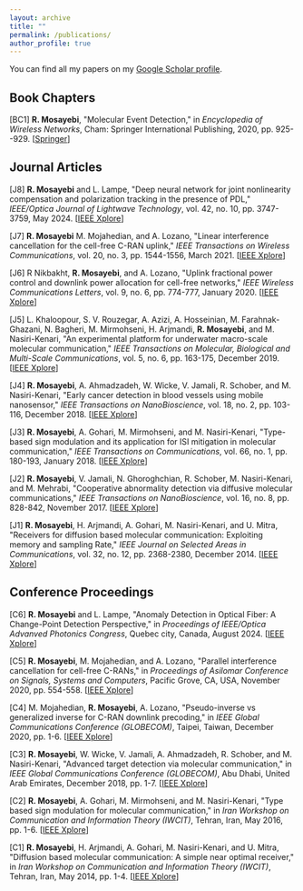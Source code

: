 ```yaml
---
layout: archive
title: ""
permalink: /publications/
author_profile: true
---
```


You can find all my papers on my [Google Scholar profile](https://scholar.google.com/citations?user=EN2Ma-YAAAAJ&hl=en&oi=ao).


Book Chapters
---------------------

[BC1] **R. Mosayebi**, "Molecular Event Detection," in *Encyclopedia of Wireless Networks*, Cham: Springer International Publishing,  2020,  pp. 925--929. [[Springer](https://link.springer.com/referenceworkentry/10.1007/978-3-319-78262-1_230)] 

Journal Articles
---------------------

[J8] **R. Mosayebi** and  L. Lampe, "Deep neural network for joint nonlinearity compensation and polarization tracking in the presence of PDL," *IEEE/Optica Journal of Lightwave Technology*, vol. 42, no. 10, pp. 3747-3759, May 2024. [[IEEE Xplore](https://ieeexplore.ieee.org/abstract/document/10438000)]

[J7] **R. Mosayebi** M. Mojahedian, and A. Lozano, "Linear interference cancellation for the cell-free C-RAN uplink," *IEEE Transactions on Wireless Communications*, vol.  20,  no. 3,  pp.  1544-1556, March 2021. [[IEEE Xplore](https://ieeexplore.ieee.org/abstract/document/9247465/)] 

[J6] R Nikbakht, **R. Mosayebi**, and A. Lozano, "Uplink fractional power control and downlink power allocation for cell-free networks," *IEEE Wireless Communications Letters*, vol.  9,  no.  6,  pp.  774-777, January 2020. [[IEEE Xplore](https://ieeexplore.ieee.org/abstract/document/8968623/)] 

[J5] L. Khaloopour,  S. V. Rouzegar,  A. Azizi, A. Hosseinian,  M. Farahnak-Ghazani,  N. Bagheri,
M. Mirmohseni,  H. Arjmandi, **R. Mosayebi**, and M. Nasiri-Kenari, "An experimental platform for underwater macro-scale molecular communication," *IEEE Transactions on Molecular, Biological and Multi-Scale Communications*, vol.  5,  no.  6,  pp. 163-175, December  2019. [[IEEE Xplore](https://ieeexplore.ieee.org/abstract/document/9027995)] 

[J4] **R. Mosayebi**, A. Ahmadzadeh,  W. Wicke,  V. Jamali,  R. Schober,  and M. Nasiri-Kenari, "Early cancer detection in blood vessels using mobile nanosensor," *IEEE Transactions on NanoBioscience*, vol.  18, no.  2, pp.  103-116, December  2018. [[IEEE Xplore](https://ieeexplore.ieee.org/abstract/document/8567997)] 

[J3] **R. Mosayebi**, A. Gohari,  M. Mirmohseni, and M. Nasiri-Kenari, "Type-based sign modulation and its application for ISI mitigation in molecular communication," *IEEE Transactions on Communications*, vol.  66,  no.  1,  pp.  180-193, January  2018. [[IEEE Xplore](https://ieeexplore.ieee.org/abstract/document/8047260)] 

[J2] **R. Mosayebi**, V. Jamali,  N. Ghoroghchian,  R. Schober,  M. Nasiri-Kenari,  and M. Mehrabi, "Cooperative abnormality detection via diffusive molecular communications," *IEEE Transactions on NanoBioscience*, vol.  16,  no.  8,  pp.  828-842, November 2017. [[IEEE Xplore](https://ieeexplore.ieee.org/abstract/document/8115299)] 

[J1] **R. Mosayebi**, H. Arjmandi, A. Gohari, M. Nasiri-Kenari, and U. Mitra, "Receivers for diffusion based molecular communication: Exploiting memory and sampling Rate," *IEEE Journal on Selected Areas in Communications*, vol.  32,  no.  12,  pp.  2368-2380,  December  2014. [[IEEE Xplore](https://ieeexplore.ieee.org/abstract/document/6949059)] 


Conference Proceedings
---------------------

[C6] **R. Mosayebi** and L. Lampe, "Anomaly Detection in Optical Fiber: A
Change-Point Detection Perspective," in *Proceedings of IEEE/Optica Advanved Photonics Congress*, Quebec city, Canada, August 2024. [[IEEE Xplore](https://people.ece.ubc.ca/lampe/Preprints/2024-ChangeDetection.pdf)] 

[C5] **R. Mosayebi**, M. Mojahedian, and A. Lozano, "Parallel interference cancellation for cell-free C-RANs," in *Proceedings of Asilomar Conference on Signals, Systems and Computers*, Pacific Grove, CA, USA, November 2020, pp. 554-558. [[IEEE Xplore](https://ieeexplore.ieee.org/abstract/document/9443269)] 

[C4] M. Mojahedian, **R. Mosayebi**, A. Lozano, "Pseudo-inverse vs generalized inverse for C-RAN downlink precoding," in *IEEE Global Communications Conference (GLOBECOM)*, Taipei, Taiwan, December 2020, pp. 1-6. [[IEEE Xplore](https://ieeexplore.ieee.org/abstract/document/9348123)] 

[C3] **R. Mosayebi**, W. Wicke, V. Jamali, A. Ahmadzadeh, R. Schober, and M. Nasiri-Kenari, "Advanced target detection via molecular communication," in *IEEE Global Communications Conference (GLOBECOM)*, Abu Dhabi, United Arab Emirates, December 2018, pp. 1-7. [[IEEE Xplore](https://ieeexplore.ieee.org/abstract/document/8647734)] 

[C2] **R. Mosayebi**, A. Gohari, M. Mirmohseni, and M. Nasiri-Kenari, "Type based sign modulation for molecular communication," in *Iran Workshop on Communication and Information Theory (IWCIT)*, Tehran, Iran, May 2016, pp. 1-6. [[IEEE Xplore](https://ieeexplore.ieee.org/abstract/document/7491618)]

[C1] **R. Mosayebi**, H. Arjmandi,  A. Gohari,  M. Nasiri-Kenari, and U. Mitra, "Diffusion based molecular communication: A simple near optimal receiver," in *Iran Workshop on Communication and Information Theory (IWCIT)*, Tehran, Iran, May 2014, pp. 1-4. [[IEEE Xplore](https://ieeexplore.ieee.org/abstract/document/6842503)]


